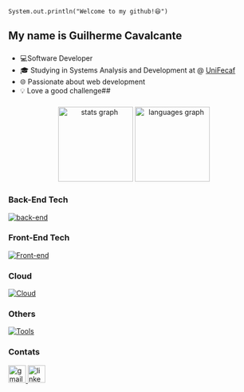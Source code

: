 <code>System.out.println("Welcome to my github!😆")</code>

<h2 align="left">My name is Guilherme Cavalcante</h2>

###

- 💻Software Developer
- 🎓 Studying in Systems Analysis and Development at @ [UniFecaf](https://www.unifecaf.com.br/)
- 🌐 Passionate about web development
- 💡 Love a good challenge##

###

<div align="center">
  <img src="https://github-readme-stats.vercel.app/api?username=GuiCavalcanteDev&hide_title=false&hide_rank=false&show_icons=true&include_all_commits=true&count_private=true&disable_animations=false&theme=slateorange&locale=en&hide_border=false" height="150" alt="stats graph"  />
  <img src="https://github-readme-stats.vercel.app/api/top-langs?username=GuiCavalcanteDev&locale=en&hide_title=false&layout=compact&card_width=320&langs_count=5&theme=slateorange&hide_border=false" height="150" alt="languages graph"  />
</div>

###
<h3 align="left">Back-End Tech</h3>

[![back-end](https://skillicons.dev/icons?i=java,spring,postman,mysql,postgres,mongodb&perline=3)](https://skillicons.dev)

###
<h3 align="left">Front-End Tech</h3>

[![Front-end](https://skillicons.dev/icons?i=html,css,javascript,figma&perline=3)](https://skillicons.dev)

###

<h3 align="left">Cloud</h3>

[![Cloud](https://skillicons.dev/icons?i=aws,gcp,azure,&perline=3)](https://skillicons.dev)

###
<h3 align="left">Others</h3>

[![Tools](https://skillicons.dev/icons?i=git,github,docker,&perline=3)](https://skillicons.dev)

###

<h3 align="left">Contats</h3>

<div align="left">
  <a href="mailto:guicavalcante59@gmail.com" target="_blank">
    <img src="https://img.shields.io/static/v1?message=Gmail&logo=gmail&label=&color=D14836&logoColor=white&labelColor=&style=for-the-badge" height="35" alt="gmail logo"  />
  </a>
  <a href="https://www.linkedin.com/in/guilhermecavalcante-dev/" target="_blank">
    <img src="https://img.shields.io/static/v1?message=LinkedIn&logo=linkedin&label=&color=0077B5&logoColor=white&labelColor=&style=for-the-badge" height="35" alt="linkedin logo"  />
  </a>
